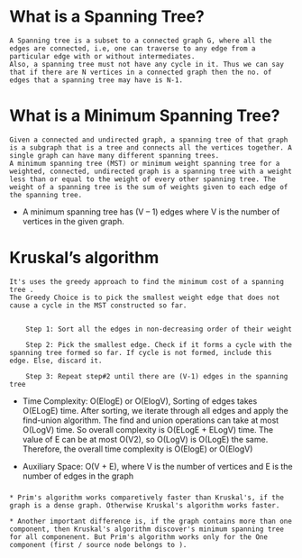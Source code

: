 # What is a Spanning Tree?

    A Spanning tree is a subset to a connected graph G, where all the edges are connected, i.e, one can traverse to any edge from a particular edge with or without intermediates. 
    Also, a spanning tree must not have any cycle in it. Thus we can say that if there are N vertices in a connected graph then the no. of edges that a spanning tree may have is N-1.

# What is a Minimum Spanning Tree? 

    Given a connected and undirected graph, a spanning tree of that graph is a subgraph that is a tree and connects all the vertices together. A single graph can have many different spanning trees. 
    A minimum spanning tree (MST) or minimum weight spanning tree for a weighted, connected, undirected graph is a spanning tree with a weight less than or equal to the weight of every other spanning tree. The weight of a spanning tree is the sum of weights given to each edge of the spanning tree.

* A minimum spanning tree has (V – 1) edges where V is the number of vertices in the given graph. 



# Kruskal’s algorithm 
    It's uses the greedy approach to find the minimum cost of a spanning tree .
    The Greedy Choice is to pick the smallest weight edge that does not cause a cycle in the MST constructed so far.


        Step 1: Sort all the edges in non-decreasing order of their weight

        Step 2: Pick the smallest edge. Check if it forms a cycle with the spanning tree formed so far. If cycle is not formed, include this edge. Else, discard it. 

        Step 3: Repeat step#2 until there are (V-1) edges in the spanning tree


* Time Complexity: O(ElogE) or O(ElogV),
    Sorting of edges takes O(ELogE) time. After sorting, we iterate through all edges and apply the find-union algorithm. 
    The find and union operations can take at most O(LogV) time. So overall complexity is O(ELogE + ELogV) time. The value of E can be at most O(V2), so O(LogV) is O(LogE) the same. Therefore, the overall time complexity is O(ElogE) or O(ElogV)

* Auxiliary Space: O(V + E), where V is the number of vertices and E is the number of edges in the graph


###
    * Prim's algorithm works comparetively faster than Kruskal's, if the graph is a dense graph. Otherwise Kruskal's algorithm works faster.

    * Another important difference is, if the graph contains more than one component, then Kruskal's algorithm discover's minimum spanning tree for all componenent. But Prim's algorithm works only for the One component (first / source node belongs to ).